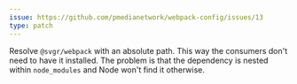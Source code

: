 ```yaml
---
issue: https://github.com/pmedianetwork/webpack-config/issues/13
type: patch
---
```


Resolve `@svgr/webpack` with an absolute path. This way the consumers don't need to have it installed. The problem is that the dependency is nested within `node_modules` and Node won't find it otherwise.
